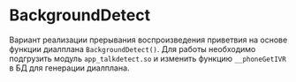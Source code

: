 # BackgroundDetect
Вариант реализации прерывания воспроизведения приветвия на основе функции диалплана `BackgroundDetect()`.
Для работы необходимо подгрузить модуль `app_talkdetect.so` и изменить функцию `__phoneGetIVR` в БД для генерации диалплана.

